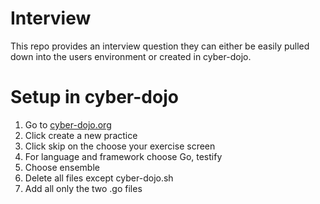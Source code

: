 # Interview
This repo provides an interview question they can either be easily pulled down into the 
users environment or created in cyber-dojo.

# Setup in cyber-dojo
1. Go to [cyber-dojo.org](https://cyber-dojo.org/)
1. Click create a new practice
1. Click skip on the choose your exercise screen
1. For language and framework choose Go, testify
1. Choose ensemble
1. Delete all files except cyber-dojo&#46;sh
1. Add all only the two .go files
